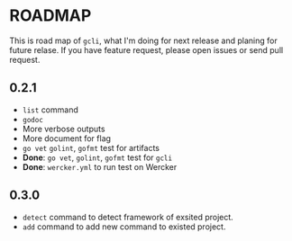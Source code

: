 # ROADMAP

This is road map of `gcli`, what I'm doing for next release and planing for future relase. If you have feature request, please open issues or send pull request. 

## 0.2.1

- `list` command
- `godoc`
- More verbose outputs
- More document for flag
- `go vet` `golint`, `gofmt` test for artifacts
- **Done**: `go vet`, `golint`, `gofmt` test for `gcli`
- **Done**: `wercker.yml` to run test on Wercker

## 0.3.0

- `detect` command to detect framework of exsited project.
- `add` command to add new command to existed project.
